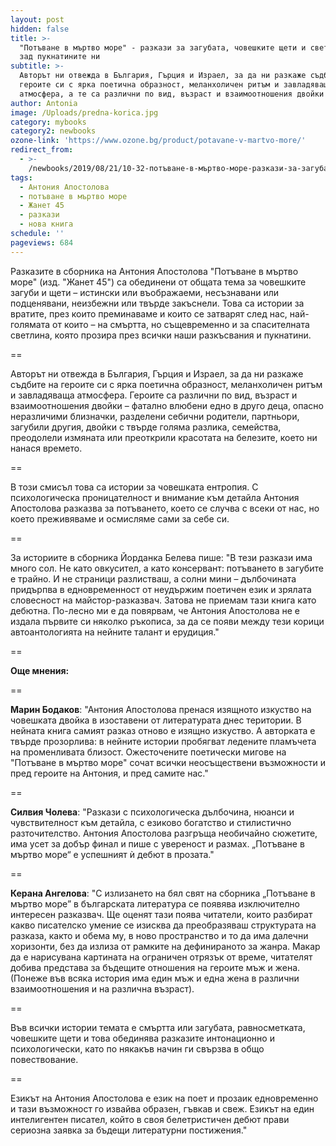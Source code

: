 ```yaml
---
layout: post
hidden: false
title: >-
  "Потъване в мъртво море" - разкази за загубата, човешките щети и светлината
  зад пукнатините ни
subtitle: >-
  Авторът ни отвежда в България, Гърция и Израел, за да ни разкаже съдбите на
  героите си с ярка поетична образност, меланхоличен ритъм и завладяваща
  атмосфера, а те са различни по вид, възраст и взаимоотношения двойки
author: Antonia
image: /Uploads/predna-korica.jpg
category: mybooks
category2: newbooks
ozone-link: 'https://www.ozone.bg/product/potavane-v-martvo-more/'
redirect_from:
  - >-
    /newbooks/2019/08/21/10-32-потъване-в-мъртво-море-разкази-за-загубата-човешките-щети-и-светлината-зад-пукнатините-ни
tags:
  - Антония Апостолова
  - потъване в мъртво море
  - Жанет 45
  - разкази
  - нова книга
schedule: ''
pageviews: 684
---
```

Разказите в сборника на Антония Апостолова "Потъване в мъртво море" (изд. "Жанет 45") са обединени от общата тема за човешките загуби и щети – истински или въображаеми, несъзнавани или подценявани, неизбежни или твърде закъснели. Това са истории за вратите, през които преминаваме и които се затварят след нас, най-голямата от които – на смъртта, но същевременно и за спасителната светлина, която прозира през всички наши разкъсвания и пукнатини. 

\==

Авторът ни отвежда в България, Гърция и Израел, за да ни разкаже съдбите на героите си с ярка поетична образност, меланхоличен ритъм и завладяваща атмосфера. Героите са различни по вид, възраст и взаимоотношения двойки – фатално влюбени едно в друго деца, опасно неразличими близначки, разделени себични родители, партньори, загубили другия, двойки с твърде голяма разлика, семейства, преодолели измяната или преоткрили красотата на белезите, което ни нанася времето. 

\==

В този смисъл това са истории за човешката ентропия. С психологическа проницателност и внимание към детайла Антония Апостолова разказва за потъването, което се случва с всеки от нас, но което преживяваме и осмисляме сами за себе си.

\==

За историите в сборника Йорданка Белева пише: "В тези разкази има много сол. Не като овкусител, а като консервант: потъването в загубите е трайно. И не страници разлистваш, а солни мини – дълбочината придърпва в едновременност от неудържим поетичен език и зрялата словесност на майстор-разказвач. Затова не приемам тази книга като дебютна. По-лесно ми е да повярвам, че Антония Апостолова не е издала първите си няколко ръкописа, за да се появи между тези корици автоантологията на нейните талант и ерудиция."

\==

**Още мнения:**

\==

**Марин Бодаков**: "Антония Апостолова пренася изящното изкуство на човешката двойка в изоставени от литературата днес територии. В нейната книга самият разказ отново е изящно изкуство. А авторката е твърде прозорлива: в нейните истории пробягват ледените пламъчета на променливата близост. Ожесточените поетически мигове на "Потъване в мъртво море" сочат всички неосъществени възможности и пред героите на Антония, и пред самите нас."

\==

**Силвия Чолева**: "Разкази с психологическа дълбочина, нюанси и чувствителност към детайла, с езиково богатство и стилистично разточителство. Антония Апостолова разгръща необичайно сюжетите, има усет за добър финал и пише с увереност и размах. „Потъване в мъртво море“ е успешният ѝ дебют в прозата."

\==

**Керана Ангелова**: "С излизането на бял свят на сборника „Потъване в мъртво море” в българската литература се появява изключително интересен разказвач. Ще оценят тази поява читатели, които разбират какво писателско умение се изисква да преобразяваш структурата на разказа, както и обема му, в ново пространство и то да има далечни хоризонти, без да излиза от рамките на дефинираното за жанра. Макар да е нарисувана картината на ограничен отрязък от време, читателят добива представа за бъдещите отношения на героите мъж и жена. (Понеже във всяка история има един мъж и една жена в различни взаимоотношения и на различна възраст). 

\==

Във всички истории темата е смъртта или загубата, равносметката, човешките щети и това обединява разказите интонационно и психологически, като по някакъв начин ги свързва в общо повествование. 

\==

Езикът на Антония Апостолова е език на поет и прозаик едновременно и тази възможност го извайва образен, гъвкав и свеж. Езикът на един интелигентен писател, който в своя белетристичен дебют прави сериозна заявка за бъдещи литературни постижения."
